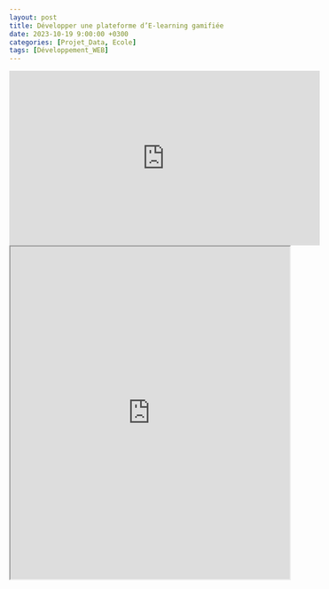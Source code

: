 ```yaml
---
layout: post
title: Développer une plateforme d’E-learning gamifiée
date: 2023-10-19 9:00:00 +0300
categories: [Projet_Data, Ecole]
tags: [Développement_WEB]
---
```


<iframe width="560" height="315" src="https://www.youtube.com/embed/Jbz2f6dbmLk" frameborder="0" allowfullscreen></iframe>

<iframe src="https://drive.google.com/file/d/1pd1qaiUPj4b-vW9Vj8PD9DAeLnSSn2Fx/preview" width="100%" height="600px"></iframe>